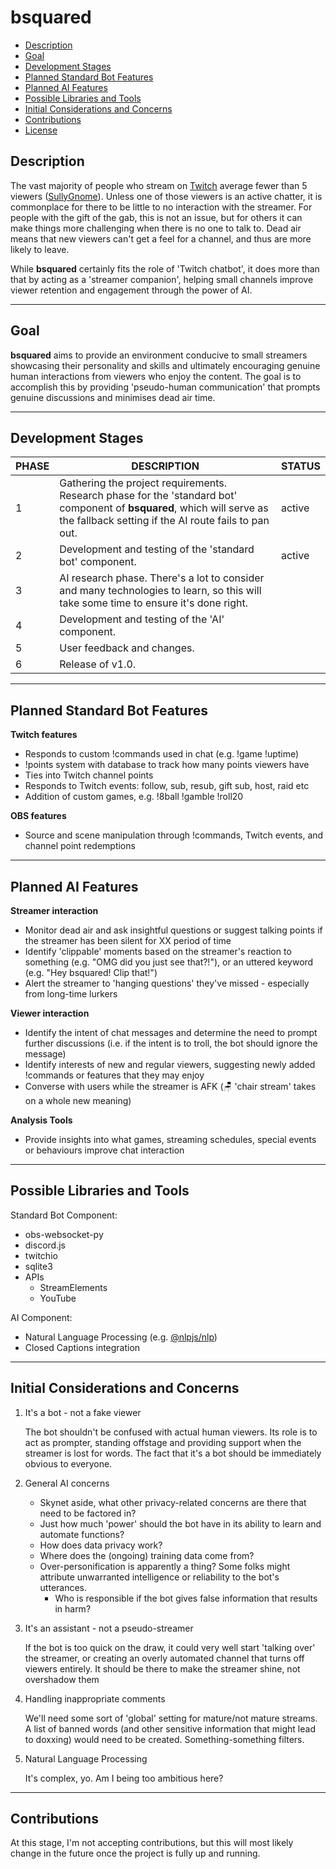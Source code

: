 # bsquared

- [Description](#description)
- [Goal](#goal)
- [Development Stages](#development-stages)
- [Planned Standard Bot Features](#standard-bot-features)
- [Planned AI Features](#planned-ai-features)
- [Possible Libraries and Tools](#possible-libraries-and-tools)
- [Initial Considerations and Concerns](#initial-considerations-and-concerns)
- [Contributions](#contributions)
- [License](#license)

## Description

The vast majority of people who stream on [Twitch](https://www.twitch.tv) average fewer than 5 viewers ([SullyGnome](https://sullygnome.com/channels/2022/metadata)). Unless one of those viewers is an active chatter, it is commonplace for there to be little to no interaction with the streamer. For people with the gift of the gab, this is not an issue, but for others it can make things more challenging when there is no one to talk to. Dead air means that new viewers can't get a feel for a channel, and thus are more likely to leave.

While **bsquared** certainly fits the role of 'Twitch chatbot', it does more than that by acting as a 'streamer companion', helping small channels improve viewer retention and engagement through the power of AI.

---

## Goal

**bsquared** aims to provide an environment conducive to small streamers showcasing their personality and skills and ultimately encouraging genuine human interactions from viewers who enjoy the content. The goal is to accomplish this by providing 'pseudo-human communication' that prompts genuine discussions and minimises dead air time.

---

## Development Stages

| PHASE | DESCRIPTION                                                                                                                                                                     | STATUS |
| ----- | ------------------------------------------------------------------------------------------------------------------------------------------------------------------------------- | ------ |
| 1     | Gathering the project requirements. Research phase for the 'standard bot' component of **bsquared**, which will serve as the fallback setting if the AI route fails to pan out. | active |
| 2     | Development and testing of the 'standard bot' component.                                                                                                                        | active |
| 3     | AI research phase. There's a lot to consider and many technologies to learn, so this will take some time to ensure it's done right.                                             |        |
| 4     | Development and testing of the 'AI' component.                                                                                                                                  |        |
| 5     | User feedback and changes.                                                                                                                                                      |        |
| 6     | Release of v1.0.                                                                                                                                                                |        |

---

## Planned Standard Bot Features

**Twitch features**

- Responds to custom !commands used in chat (e.g. !game !uptime)
- !points system with database to track how many points viewers have
- Ties into Twitch channel points
- Responds to Twitch events: follow, sub, resub, gift sub, host, raid etc
- Addition of custom games, e.g. !8ball !gamble !roll20

**OBS features**

- Source and scene manipulation through !commands, Twitch events, and channel point redemptions

---

## Planned AI Features

**Streamer interaction**

- Monitor dead air and ask insightful questions or suggest talking points if the streamer has been silent for XX period of time
- Identify 'clippable' moments based on the streamer's reaction to something (e.g. "OMG did you just see that?!"), or an uttered keyword (e.g. "Hey bsquared! Clip that!")
- Alert the streamer to 'hanging questions' they've missed - especially from long-time lurkers

**Viewer interaction**

- Identify the intent of chat messages and determine the need to prompt further discussions (i.e. if the intent is to troll, the bot should ignore the message)
- Identify interests of new and regular viewers, suggesting newly added !commands or features that they may enjoy
- Converse with users while the streamer is AFK (🪑 'chair stream' takes on a whole new meaning)

**Analysis Tools**

- Provide insights into what games, streaming schedules, special events or behaviours improve chat interaction

---

## Possible Libraries and Tools

Standard Bot Component:

- obs-websocket-py
- discord.js
- twitchio
- sqlite3
- APIs
  - StreamElements
  - YouTube

AI Component:

- Natural Language Processing (e.g. [@nlpjs/nlp](https://www.npmjs.com/package/@nlpjs/nlp))
- Closed Captions integration

---

## Initial Considerations and Concerns

1. It's a bot - not a fake viewer

   The bot shouldn't be confused with actual human viewers. Its role is to act as prompter, standing offstage and providing support when the streamer is lost for words. The fact that it's a bot should be immediately obvious to everyone.

2. General AI concerns

   - Skynet aside, what other privacy-related concerns are there that need to be factored in?
   - Just how much 'power' should the bot have in its ability to learn and automate functions?
   - How does data privacy work?
   - Where does the (ongoing) training data come from?
   - Over-personification is apparently a thing? Some folks might attribute unwarranted intelligence or reliability to the bot's utterances.
     - Who is responsible if the bot gives false information that results in harm?

3. It's an assistant - not a pseudo-streamer

   If the bot is too quick on the draw, it could very well start 'talking over' the streamer, or creating an overly automated channel that turns off viewers entirely. It should be there to make the streamer shine, not overshadow them

4. Handling inappropriate comments

   We'll need some sort of 'global' setting for mature/not mature streams. A list of banned words (and other sensitive information that might lead to doxxing) would need to be created. Something-something filters.

5. Natural Language Processing

   It's complex, yo. Am I being too ambitious here?

---

## Contributions

At this stage, I'm not accepting contributions, but this will most likely change in the future once the project is fully up and running.
